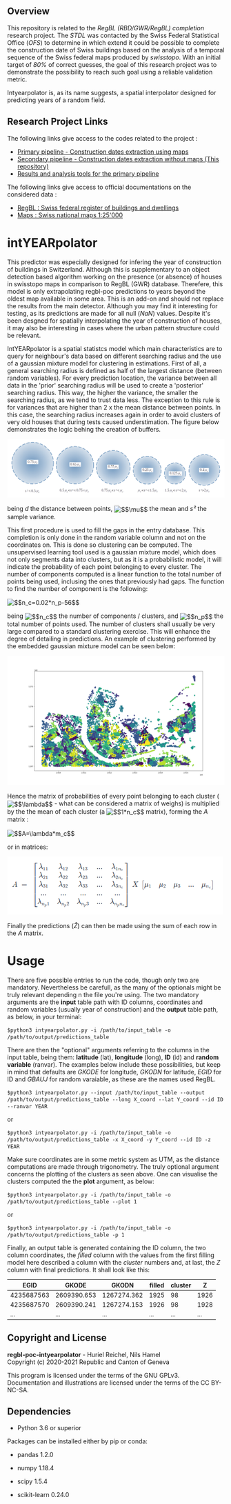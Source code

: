 ## Overview

This repository is related to the _RegBL (RBD/GWR/RegBL) completion_ research project. The _STDL_ was contacted by the Swiss Federal Statistical Office (_OFS_) to determine in which extend it could be possible to complete the construction date of Swiss buildings based on the analysis of a temporal sequence of the Swiss federal maps produced by _swisstopo_. With an initial target of _80%_ of correct guesses, the goal of this research project was to demonstrate the possibility to reach such goal using a reliable validation metric.

Intyearpolator is, as its name suggests, a spatial interpolator designed for predicting years of a random field. 

## Research Project Links

The following links give access to the codes related to the project :

* [Primary pipeline - Construction dates extraction using maps](https://github.com/swiss-territorial-data-lab/regbl-poc)
* [Secondary pipeline - Construction dates extraction without maps (This repository)](https://github.com/swiss-territorial-data-lab/regbl-poc-intyearpolator)
* [Results and analysis tools for the primary pipeline](https://github.com/swiss-territorial-data-lab/regbl-poc-analysis)

The following links give access to official documentations on the considered data :

* [RegBL : Swiss federal register of buildings and dwellings](https://www.bfs.admin.ch/bfs/en/home/registers/federal-register-buildings-dwellings.html)
* [Maps : Swiss national maps 1:25'000](https://shop.swisstopo.admin.ch/en/products/maps/national/lk25)


# intYEARpolator
This predictor was especially designed for infering the year of construction of buildings in Switzerland. Although this is supplementary to an object detection based algorithm working on the presence (or absence) of houses in swisstopo maps in comparison to RegBL (GWR) database. Therefere, this model is only extrapolating regbl-poc predictions to years beyond the oldest map available in some area. This is an add-on and should not replace the results from the main detector. Although you may find it interesting for testing, as its predictions are made for all null (*NaN*) values. Despite it's been desgned for spatially interpolating the year of construction of houses, it may also be interesting in cases where the urban pattern structure could be relevant.

IntYEARpolator is a spatial statistcs model which main characteristics are to query for neighbour's data based on different searching radius and the use of a gaussian mixture model for clustering in estimations. First of all, a general searching radius is defined as half of the largest distance (between random variables). For every prediction location, the variance between all data in the 'prior' searching radius will be used to create a 'posterior' searching radius. This way, the higher the variance, the smaller the searching radius, as we tend to trust data less. The exception to this rule is for variances that are higher than 2 x the mean distance between points. In this case, the searching radius increases again in order to avoid clusters of very old houses that during tests caused understimation. The figure below demonstrates the logic behing the creation of buffers.

![](doc/image/f1.png)

being *d* the distance between points, <img src="http://www.sciweavers.org/tex2img.php?eq=%24%24%5Cmu%24%24&bc=White&fc=Black&im=gif&fs=12&ff=arev&edit=0" align="center" border="0" alt="$$\mu$$" width="15" height="15" /> the mean and *s²* the sample variance. 

This first procedure is used to fill the gaps in the entry database. This completion is only done in the random variable column and not on the coordinates on. This is done so clustering can be computed. The unsupervised learning tool used is a gaussian mixture model, which does not only segments data into clusters, but as it is a probabilistic model, it will indicate the probability of each point belonging to every cluster. The number of components computed is a linear function to the total number of points being used, inclusing the ones that previously had gaps. The function to find the number of component is the following:

<img src="http://www.sciweavers.org/tex2img.php?eq=%20%24%24n_c%20%3D%200.02%20%2A%20n_p%20-%2056%24%24%20%0A&bc=White&fc=Black&im=gif&fs=12&ff=arev&edit=0" align="center" border="0" alt="$$n_c=0.02*n_p-56$$" width="164" height="21" /> 

being <img src="http://www.sciweavers.org/tex2img.php?eq=%24%24n_c%24%24%0A&bc=White&fc=Black&im=gif&fs=12&ff=arev&edit=0" align="center" border="0" alt="$$n_c$$" width="22" height="15" /> the number of components / clusters, and <img src="http://www.sciweavers.org/tex2img.php?eq=%24%24n_p%24%24%0A&bc=White&fc=Black&im=gif&fs=12&ff=arev&edit=0" align="center" border="0" alt="$$n_p$$" width="24" height="18" /> the total number of points used. The number of clusters shall usually be very large compared to a standard clustering exercise. This will enhance the degree of detailing in predictions. An example of clustering performed by the embedded gaussian mixture model can be seen below:

![](doc/image/f2.png)

Hence the matrix of probabilities of every point belonging to each cluster (<img src="http://www.sciweavers.org/tex2img.php?eq=%24%24%5Clambda%24%24%0A&bc=White&fc=Black&im=gif&fs=12&ff=arev&edit=0" align="center" border="0" alt="$$\lambda$$" width="17" height="15" /> - what can be considered a matrix of weighs) is multiplied by the the mean of each cluster (a <img src="http://www.sciweavers.org/tex2img.php?eq=%24%241%2An_c%24%24%20%0A&bc=White&fc=Black&im=gif&fs=12&ff=arev&edit=0" align="center" border="0" alt="$$1*n_c$$" width="54" height="17" /> matrix), forming the *A* matrix :

<img src="http://www.sciweavers.org/tex2img.php?eq=%24%24A%20%3D%20%5Clambda%20%2A%20m_c%24%24%0A%0A&bc=White&fc=Black&im=gif&fs=12&ff=arev&edit=0" align="center" border="0" alt="$$A=\lambda*m_c$$" width="93" height="18" />

or in matrices:

![](doc/image/f3.png)

Finally the predictions (*Ẑ*) can then be made using the sum of each row in the *A* matrix.

# Usage

There are five possible entries to run the code, though only two are mandatory. Nevertheless be carefull, as the many of the optionals might be truly relevant depending n the file you're using. The two mandatory arguments are the **input** table path with ID columns, coordinates and random variables (usually year of construction) and the **output** table path, as below, in your terminal:

```
$python3 intyearpolator.py -i /path/to/input_table -o /path/to/output/predictions_table
```

There are then the "optional" arguments referring to the columns in the input table, being them: **latitude** (lat), **longitude** (long), **ID** (id) and **random variable** (ranvar). The examples below include these possibilities, but keep in mind that defaults are *GKODE* for longitude, *GKODN* for latitude, *EGID* for ID and *GBAUJ* for random varaiable, as these are the names used RegBL.

```
$python3 intyearpolator.py --input /path/to/input_table --output /path/to/output/predictions_table --long X_coord --lat Y_coord --id ID --ranvar YEAR
```
or
```
$python3 intyearpolator.py -i /path/to/input_table -o /path/to/output/predictions_table -x X_coord -y Y_coord --id ID -z YEAR
```
Make sure coordinates are in some metric system as UTM, as the distance computations are made through trigonometry. The truly optional argument concerns the plotting of the clusters as seen above. One can visualise the clusters computed the the **plot** argument, as below:

```
$python3 intyearpolator.py -i /path/to/input_table -o /path/to/output/predictions_table --plot 1
```
or
```
$python3 intyearpolator.py -i /path/to/input_table -o /path/to/output/predictions_table -p 1
```

Finally, an output table is generated containing the ID column, the two column coordinates, the *filled* column with the values from the first filling model here described a column with the *cluster* numbers and, at last, the *Z* column with final predictions. It shall look like this:

| EGID       | GKODE       | GKODN       | filled | cluster | Z |
|------------|-------------|-------------|--------|---------|---|
| 4235687563 | 2609390.653 | 1267274.362 | 1925   | 98      |1926
| 4235687570 | 2609390.241 | 1267274.153 | 1926   | 98      |1928
| ...        | ...         | ...         | ...    | ...     |...|


## Copyright and License

**regbl-poc-intyearpolator** - Huriel Reichel, Nils Hamel <br >
Copyright (c) 2020-2021 Republic and Canton of Geneva

This program is licensed under the terms of the GNU GPLv3. Documentation and illustrations are licensed under the terms of the CC BY-NC-SA.

## Dependencies

* Python 3.6 or superior

Packages can be installed either by pip or conda:

* pandas 1.2.0

* numpy 1.18.4

* scipy 1.5.4

* scikit-learn 0.24.0
